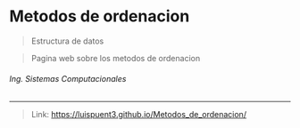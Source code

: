 # Metodos de ordenacion 

> Estructura de datos

> Pagina web sobre los metodos de ordenacion

###### Ing. Sistemas Computacionales
----

 >Link: <https://luispuent3.github.io/Metodos_de_ordenacion/>
